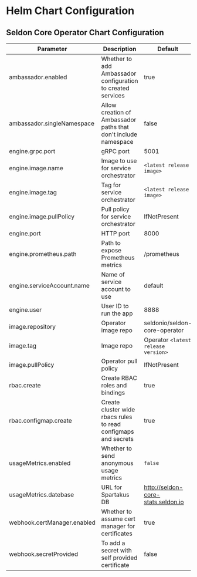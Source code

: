 # Helm Chart Configuration

## Seldon Core Operator Chart Configuration

|Parameter | Description | Default |
|----------|-------------|---------|
| ambassador.enabled | Whether to add Ambassador configuration to created services | true |
| ambassador.singleNamespace | Allow creation of Ambassador paths that don't include namespace | false |
| engine.grpc.port | gRPC port | 5001 |
| engine.image.name | Image to use for service orchestrator | ```<latest release image>``` |
| engine.image.tag | Tag for service orchestrator | ```<latest release image>``` |
| engine.image.pullPolicy | Pull policy for service orchestrator | IfNotPresent |
| engine.port | HTTP port | 8000 |
| engine.prometheus.path | Path to expose Prometheus metrics | /prometheus |
| engine.serviceAccount.name | Name of service account to use | default |
| engine.user | User ID to run the app | 8888 |
| image.repository | Operator image repo | seldonio/seldon-core-operator |
| image.tag | Image repo | Operator ```<latest release version>``` |
| image.pullPolicy | Operator pull policy | IfNotPresent |
| rbac.create | Create RBAC roles and bindings | true |
| rbac.configmap.create |  Create cluster wide rbacs rules to read configmaps and secrets | true |
| usageMetrics.enabled | Whether to send anonymous usage metrics | ```false``` |
| usageMetrics.datebase | URL for Spartakus DB | http://seldon-core-stats.seldon.io |
| webhook.certManager.enabled | Whether to assume cert manager for certificates | true |
| webhook.secretProvided | To add a secret with self provided certificate | false |

